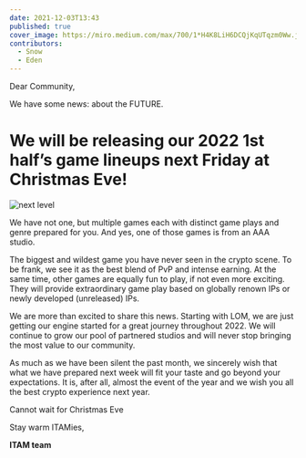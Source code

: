 ```yaml
---
date: 2021-12-03T13:43
published: true
cover_image: https://miro.medium.com/max/700/1*H4K8LiH6DCQjKqUTqzm0Ww.jpeg
contributors:
  - Snow
  - Eden
---
```


Dear Community,

We have some news: about the FUTURE.

# We will be releasing our 2022 1st half’s game lineups next Friday at Christmas Eve!

![next level](https://miro.medium.com/max/700/1*bpBSZigmwwHG-uYTHoqIeg.jpeg)

We have not one, but multiple games each with distinct game plays and genre prepared for you. And yes, one of those games is from an AAA studio.

The biggest and wildest game you have never seen in the crypto scene. To be frank, we see it as the best blend of PvP and intense earning. At the same time, other games are equally fun to play, if not even more exciting. They will provide extraordinary game play based on globally renown IPs or newly developed (unreleased) IPs.

We are more than excited to share this news. Starting with LOM, we are just getting our engine started for a great journey throughout 2022. We will continue to grow our pool of partnered studios and will never stop bringing the most value to our community.

As much as we have been silent the past month, we sincerely wish that what we have prepared next week will fit your taste and go beyond your expectations. It is, after all, almost the event of the year and we wish you all the best crypto experience next year.

Cannot wait for Christmas Eve

Stay warm ITAMies,

**ITAM team**